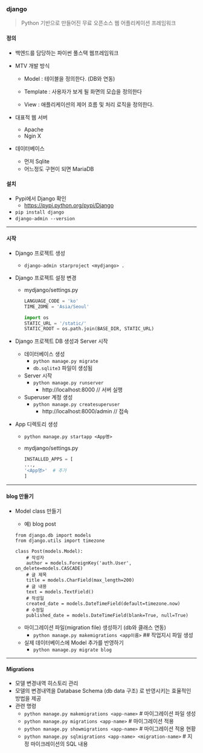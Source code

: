 ### django

> Python 기반으로 만들어진 무료 오픈소스 웹 어플리케이션 프레임워크



#### 정의

- 백엔드를 담당하는 파이썬 풀스택 웹프레임워크
- MTV 개발 방식
  - Model : 테이블을 정의한다. (DB와 연동)
  
  - Template : 사용자가 보게 될 화면의 모습을 정의한다
  
  - View : 애플리케이션의 제어 흐름 및 처리 로직을 정의한다.
  
- 대표적 웹 서버
  - Apache
  - Ngin X
- 데이터베이스
  - 먼저 Sqlite
  - 어느정도 구현이 되면 MariaDB
  
  



#### 설치

- Pypi에서 Django 확인
  - https://pypi.python.org/pypi/Django
- `pip install django`
- `django-admin --version`





---

#### 시작

- Django 프로젝트 생성
  - `django-admin starproject <mydjango> .`



- Django 프로젝트 설정 변경

  - mydjango/settings.py

    ```python
    LANGUAGE_CODE = 'ko'
    TIME_ZOME = 'Asia/Seoul'
    ```

    ```python
    import os
    STATIC_URL = '/static/'
    STATIC_ROOT = os.path.join(BASE_DIR, STATIC_URL)
    ```

    

- Django 프로젝트 DB 생성과 Server 시작
  - 데이터베이스 생성
    - `python manage.py migrate`
    - `db.sqlite3` 파일이 생성됨
  - Server 시작
    - `python manage.py runserver`
      - http://localhost:8000   // 서버 실행
  - Superuser 계정 생성
    - `python manage.py createsuperuser`
      - http://localhost:8000/admin // 접속

  


- App 디렉토리 생성


  - `python manage.py startapp <App명>`
  - mydjango/settings.py

      ```python
    INSTALLED_APPS = [
      ...,
      '<App명>'  # 추가
    ]
      ```



---



#### blog 만들기



- Model class 만들기

  - 예) blog post 

  ```
  from django.db import models
  from django.utils import timezone
  
  class Post(models.Model):
      # 작성자
      author = models.ForeignKey('auth.User', on_delete=models.CASCADE)
      # 글 제목
      title = models.CharField(max_length=200)
      # 글 내용
      text = models.TextField()
      # 작성일
      created_date = models.DateTimeField(default=timezone.now)
      # 수정일
      published_date = models.DateTimeField(blank=True, null=True)
  ```

  - 마이그레이션 파일(migration file) 생성하기  (db와 클래스 연동)
    - `python manage.py makemigrations <app이름>`   ## 작업지시 파일 생성
  - 실제 데이터베이스에 Model 추가를 반영하기
    - `python manage.py migrate blog`



---



#### Migrations

- 모델 변경내역 히스토리 관리
- 모델의 변경내역을 Database Schema (db data 구조) 로 반영시키는 효율적인 방법을 제공
- 관련 명령
  - `python manage.py makemigrations <app-name>`  # 마이그레이션 파일 생성
  - `python manage.py migrations <app-name>`  # 마이그레이션 적용
  - `python manage.py showmigrations <app-name>`  # 마이그레이션 적용 현황
  - `python manage.py sqlmigrations <app-name> <migration-name>`  # 지정 마이크레이션의 SQL 내용